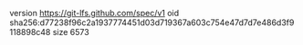 version https://git-lfs.github.com/spec/v1
oid sha256:d77238f96c2a1937774451d03d719367a603c754e47d7d7e486d3f9118898c48
size 6573
